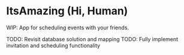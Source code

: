 # ItsAmazing (Hi, Human)

WIP: App for scheduling events with your friends. 

TODO: Revisit database solution and mapping
TODO: Fully implement invitation and scheduling functionality
